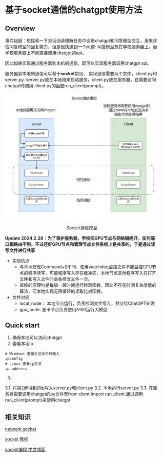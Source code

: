 # 基于socket通信的chatgpt使用方法
## Overview
事件起因：想探索一下对话阅读理解任务中调用chatgpt和问答模型交互，用来评估问答模型的回复能力，但是很快遇到一个问题: 问答模型放在学校服务器上，而学校服务器上不能直接调用chatgpt的api。


因此如果实现通过服务器到本机的通信，既可以实现服务器调用chatgpt api。

服务器到本地的通信可以基于**socket**实现， 实现通信需要两个文件，client.py和server.py. server.py放在本地用来启动服务，client.py放在服务器，在需要访问chatgpt时调用
client.py的函数run_client(prompt)。




![Socket通信模型](assets/socket通信模型.jpg)
<center>Socket通信模型</center>

**Update 2024.2.28：为了保护服务器，学校把GPU节点与网络隔绝开，任何端口都路由不到。不过还好GPU节点和管理节点文件系统上是共享的，于是通过读写文件进行共享**

* 实现坑点
  * 与本地修改Command+S不同，使用watchdog监控文件不能监控GPU节点的程序读写，可能程序写入存在缓冲区，本地节点其他程序写入在打开文件和写入文件时会各修改文件一次。
  * 监控的原理均是每隔一段时间运行检测函数，因此不存在时间复杂度低的算法，可本地实现无限循环的读取比对函数。
* 文件对应
  * local_node： 本地节点运行，负责检测文件写入，并交给ChatGPT处理
  * gpu_node: 显卡节点负责使用A100运行大模型

## Quick start
1. 确保本地可以访问chatgpt
2. 查看本地ip
```shell
# Windows 查看方法命令行输入
ipconfig
# Linux 查看ip方法
ip address
```
3. 
  3.1. 将第2步得到的ip写入server.py和client.py
  3.2. 本地运行server.py
  3.3. 在服务器需要调用chatgpt的py文件里from client import run_client,通过调用run_client(prompt)来使用chatgpt


## 相关知识
[network socket](https://en.wikipedia.org/wiki/Network_socket)

[socket 教程](https://realpython.com/python-sockets/)

[socket编程 中文博客](https://blog.csdn.net/Dustinthewine/article/details/127631711)